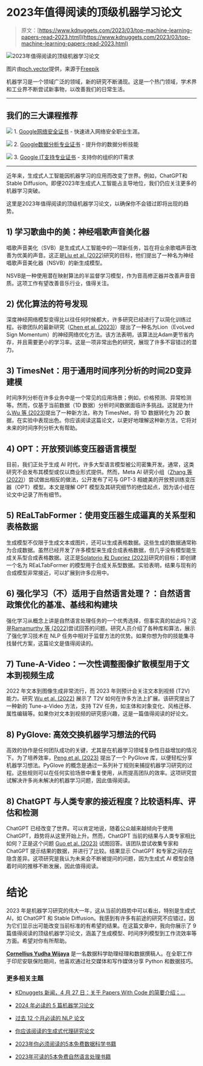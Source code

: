 # 2023年值得阅读的顶级机器学习论文

> 原文：[https://www.kdnuggets.com/2023/03/top-machine-learning-papers-read-2023.html](https://www.kdnuggets.com/2023/03/top-machine-learning-papers-read-2023.html)

![2023年值得阅读的顶级机器学习论文](../Images/ba1bd1af52d3d703c8973f22eab795e7.png)

图片由[pch.vector](https://www.freepik.com/free-vector/scientists-studying-neural-connections-programmers-writing-codes-machine-brain_12291267.htm#query=machine%20learning&position=0&from_view=search&track=ais)提供，来源于[Freepik](https://www.freepik.com/)

机器学习是一个领域广泛的领域，新的研究不断涌现。这是一个热门领域，学术界和工业界不断尝试新事物，以改善我们的日常生活。

* * *

## 我们的三大课程推荐

![](../Images/0244c01ba9267c002ef39d4907e0b8fb.png) 1\. [Google网络安全证书](https://www.kdnuggets.com/google-cybersecurity) - 快速进入网络安全职业生涯。

![](../Images/e225c49c3c91745821c8c0368bf04711.png) 2\. [Google数据分析专业证书](https://www.kdnuggets.com/google-data-analytics) - 提升你的数据分析技能

![](../Images/0244c01ba9267c002ef39d4907e0b8fb.png) 3\. [Google IT支持专业证书](https://www.kdnuggets.com/google-itsupport) - 支持你的组织的IT需求

* * *

近年来，生成式人工智能因机器学习的应用而改变了世界。例如，ChatGPT和Stable Diffusion。即便2023年生成式人工智能占主导地位，我们仍应关注更多的机器学习突破。

这里是2023年值得阅读的顶级机器学习论文，以确保你不会错过即将出现的趋势。

## 1) 学习歌曲中的美：神经唱歌声音美化器

唱歌声音美化（SVB）是生成式人工智能中的一项新任务，旨在将业余歌唱声音改善为优美的声音。这正是[Liu et al. (2022)](https://arxiv.org/pdf/2202.13277v2.pdf)研究的目标，他们提出了一种名为神经唱歌声音美化器（NSVB）的新生成模型。

NSVB是一种使用潜在映射算法的半监督学习模型，作为音高修正器并改善声音音质。这项工作有望改善音乐行业，值得关注。

## 2) 优化算法的符号发现

深度神经网络模型变得比以往任何时候都大，许多研究已经进行了以简化训练过程。谷歌团队的最新研究（[Chen et al. (2023)](https://arxiv.org/pdf/2302.06675v2.pdf)）提出了一种名为Lion（EvoLved Sign Momentum）的神经网络优化方法。该方法表明，该算法比Adam更节省内存，并且需要更小的学习率。这是一项非常出色的研究，展现了许多不容错过的潜力。

## 3) TimesNet：用于通用时间序列分析的时间2D变异建模

时间序列分析在许多业务中是一个常见的应用场景；例如，价格预测、异常检测等。然而，仅基于当前数据（1D 数据）分析时间数据面临许多挑战。这就是为什么[Wu 等 (2023)](https://arxiv.org/pdf/2210.02186v2.pdf)提出了一种新方法，称为 TimesNet，将 1D 数据转化为 2D 数据，在实验中表现出色。你应该阅读这篇论文，以更好地理解这种新方法，它将对未来的时间序列分析大有帮助。

## 4) OPT：开放预训练变压器语言模型

目前，我们正处于生成 AI 时代，许多大型语言模型被公司密集开发。通常，这类研究不会发布其模型或仅以商业形式提供。然而，Meta AI 研究小组（[Zhang 等 (2022)](https://arxiv.org/pdf/2205.01068v4.pdf)）尝试做出相反的做法，公开发布了可与 GPT-3 相媲美的开放预训练变压器（OPT）模型。本文是理解 OPT 模型及其研究细节的绝佳起点，因为该小组在论文中记录了所有细节。

## 5) REaLTabFormer：使用变压器生成逼真的关系型和表格数据

生成模型不仅限于生成文本或图片，还可以生成表格数据。这些生成的数据通常称为合成数据。虽然已经开发了许多模型来生成合成表格数据，但几乎没有模型能生成关系型合成表格数据。这正是[Solatorio 和 Dupriez (2023)](https://arxiv.org/pdf/2302.02041v1.pdf)研究的目标；即创建一个名为 REaLTabFormer 的模型用于合成关系型数据。实验表明，结果与现有的合成模型非常接近，可以扩展到许多应用中。

## 6) 强化学习（不）适用于自然语言处理？：自然语言政策优化的基准、基线和构建块

强化学习从概念上讲是自然语言处理任务的一个优秀选择，但事实真的如此吗？这是[Ramamurthy 等 (2022)](https://arxiv.org/pdf/2210.01241v2.pdf)尝试回答的问题。研究人员介绍了各种库和算法，展示了强化学习技术在 NLP 任务中相对于监督方法的优势。如果你想为你的技能集寻找替代方案，这篇论文是值得阅读的。

## 7) Tune-A-Video：一次性调整图像扩散模型用于文本到视频生成

2022 年文本到图像生成非常流行，而 2023 年则预计会关注文本到视频 (T2V) 能力。研究 [Wu et al. (2022)](https://arxiv.org/pdf/2212.11565v1.pdf) 展示了 T2V 如何在许多方法上扩展。该研究提出了一种新的 Tune-a-Video 方法，支持 T2V 任务，如主体和对象变化、风格迁移、属性编辑等。如果你对文本到视频的研究感兴趣，这是一篇值得阅读的好论文。

## 8) PyGlove: 高效交换机器学习想法的代码

高效的协作是任何团队成功的关键，尤其是在机器学习领域复杂性日益增加的情况下。为了培养效率，[Peng et al. (2023)](https://arxiv.org/pdf/2302.01918v1.pdf) 提出了一个 PyGlove 库，以便轻松分享机器学习想法。PyGlove 的概念是通过一系列补丁规则来捕捉机器学习研究的过程。这些规则可以在任何实验场景中重复使用，从而提高团队的效率。这项研究尝试解决许多尚未解决的机器学习问题，因此值得阅读。

## 8) ChatGPT 与人类专家的接近程度？比较语料库、评估和检测

ChatGPT 已经改变了世界。可以肯定地说，随着公众越来越倾向于使用 ChatGPT，趋势将从这里开始上升。然而，ChatGPT 当前的结果与人类专家相比如何？正是这个问题 [Guo et al. (2023)](https://arxiv.org/pdf/2301.07597v1.pdf) 试图回答。该团队尝试收集专家和 ChatGPT 提示结果的数据，并进行了比较。结果显示 ChatGPT 和专家之间存在隐含差异。这项研究是我认为未来会不断被提问的问题，因为生成式 AI 模型会随着时间的推移不断发展，因此值得阅读。

# 结论

2023 年是机器学习研究的伟大一年，这从当前的趋势中可以看出，特别是生成式 AI，如 ChatGPT 和 Stable Diffusion。我感到有许多有前途的研究不应错过，因为它们显示出可能改变当前标准的有希望的结果。在这篇文章中，我向你展示了 9 篇值得阅读的顶级机器学习论文，涵盖了生成模型、时间序列模型到工作流效率等方面。希望对你有所帮助。

**[Cornellius Yudha Wijaya](https://www.linkedin.com/in/cornellius-yudha-wijaya/)** 是一名数据科学助理经理和数据撰稿人。在全职工作于印尼安联保险期间，他喜欢通过社交媒体和写作媒体分享 Python 和数据技巧。

### 更多相关主题

+   [KDnuggets 新闻，4 月 27 日：关于 Papers With Code 的简要介绍；…](https://www.kdnuggets.com/2022/n17.html)

+   [2024 年必读的 5 篇机器学习论文](https://www.kdnuggets.com/5-machine-learning-papers-to-read-in-2024)

+   [过去 12 个月必读的 NLP 论文](https://www.kdnuggets.com/2023/03/must-read-nlp-papers-last-12-months.html)

+   [你应该阅读的生成式代理研究论文](https://www.kdnuggets.com/generative-agent-research-papers-you-should-read)

+   [2023年你必须阅读的5本免费数据科学书籍](https://www.kdnuggets.com/2023/01/5-free-data-science-books-must-read-2023.html)

+   [2023年可读的5本免费自然语言处理书籍](https://www.kdnuggets.com/2023/06/5-free-books-natural-language-processing-read-2023.html)
